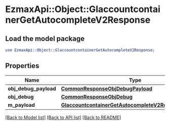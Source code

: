 # EzmaxApi::Object::GlaccountcontainerGetAutocompleteV2Response

## Load the model package
```perl
use EzmaxApi::Object::GlaccountcontainerGetAutocompleteV2Response;
```

## Properties
Name | Type | Description | Notes
------------ | ------------- | ------------- | -------------
**obj_debug_payload** | [**CommonResponseObjDebugPayload**](CommonResponseObjDebugPayload.md) |  | 
**obj_debug** | [**CommonResponseObjDebug**](CommonResponseObjDebug.md) |  | [optional] 
**m_payload** | [**GlaccountcontainerGetAutocompleteV2ResponseMPayload**](GlaccountcontainerGetAutocompleteV2ResponseMPayload.md) |  | 

[[Back to Model list]](../README.md#documentation-for-models) [[Back to API list]](../README.md#documentation-for-api-endpoints) [[Back to README]](../README.md)


